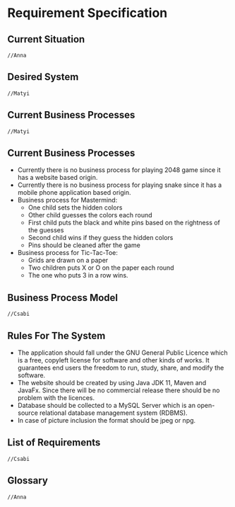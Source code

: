 # Requirement Specification

## Current Situation
    //Anna 

## Desired System
    //Matyi

## Current Business Processes
    //Matyi

## Current Business Processes
* Currently there is no business process for playing 2048 game since it has a website based origin.
* Currently there is no business process for playing snake since it has a mobile phone application based origin.
* Business process for Mastermind:
    * One child sets the hidden colors
    * Other child guesses the colors each round
    * First child puts the black and white pins based on the rightness of the guesses
    * Second child wins if they guess the hidden colors
    * Pins should be cleaned after the game
* Business process for Tic-Tac-Toe:
    * Grids are drawn on a paper
    * Two children puts X or O on the paper each round
    * The one who puts 3 in a row wins.

## Business Process Model
    //Csabi

## Rules For The System
* The application should fall under the GNU General Public Licence which is a free, copyleft license for software and other kinds of works. It guarantees end users the freedom to run, study, share, and modify the software.
* The website should be created by using Java JDK 11, Maven and JavaFx. Since there will be no commercial release there should be no problem with the licences.
* Database should be collected to a MySQL Server which is an open-source relational database management system (RDBMS).
* In case of picture inclusion the format should be jpeg or npg.
 
## List of Requirements
    //Csabi

## Glossary
    //Anna